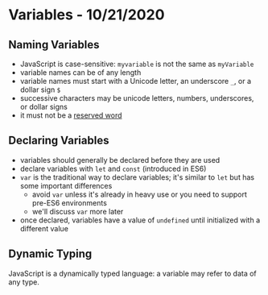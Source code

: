 
# Variables - 10/21/2020

## Naming Variables

* JavaScript is case-sensitive: `myvariable` is not the same as `myVariable`
* variable names can be of any length
* variable names must start with a Unicode letter, an underscore `_`, or a dollar sign `$`
* successive characters may be unicode letters, numbers, underscores, or dollar signs
* it must not be a [reserved word](http://www.ecma-international.org/ecma-262/5.1/#sec-7.6.1.1)

## Declaring Variables

* variables should generally be declared before they are used
* declare variables with `let` and `const` (introduced in ES6)
* `var` is the traditional way to declare variables; it's similar to `let` but has some important differences
  * avoid `var` unless it's already in heavy use or you need to support pre-ES6 environments
  * we'll discuss `var` more later
* once declared, variables have a value of `undefined` until initialized with a different value

## Dynamic Typing

JavaScript is a dynamically typed language: a variable may refer to data of any type.
